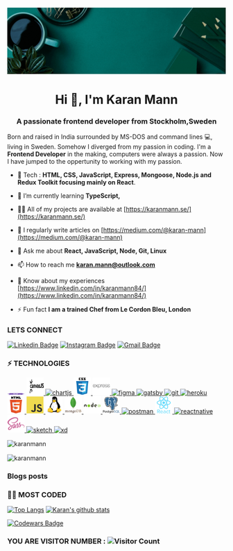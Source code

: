 ![Fun IMage](./images/myGif.gif)


### <h1 align="center">Hi 👋, I'm Karan Mann</h1>
<h3 align="center">A passionate frontend developer from Stockholm,Sweden</h3>

Born and raised in India surrounded by MS-DOS and command lines 💻, living in Sweden. Somehow I diverged from my passion in coding. I'm a __Frontend Developer__ in the making, computers were always a passion. Now I have jumped to the oppertunity to working with my passion.	

 
 - 🔭 Tech : __HTML, CSS, JavaScript, Express, Mongoose, Node.js and Redux Toolkit focusing mainly on React__.	

- 🌱 I’m currently learning **TypeScript,**

- 👨‍💻 All of my projects are available at [https://karanmann.se/](https://karanmann.se/)

- 📝 I regularly write articles on [https://medium.com/@karan-mann](https://medium.com/@karan-mann)

- 💬 Ask me about **React, JavaScript, Node, Git, Linux**

- 📫 How to reach me **karan.mann@outlook.com**

- 📄 Know about my experiences [https://www.linkedin.com/in/karanmann84/](https://www.linkedin.com/in/karanmann84/)

- ⚡ Fun fact **I am a trained Chef from Le Cordon Bleu, London**



 ###  LETS CONNECT
 
 [![Linkedin Badge](https://img.shields.io/badge/-LinkedIn-blue?style=flat-square&logo=Linkedin&logoColor=white&link=https://www.linkedin.com/in/karanmann84/)](https://www.linkedin.com/in/karanmann84/)
[![Instagram Badge](https://img.shields.io/badge/-Instagram-purple?style=flat-square&logo=instagram&logoColor=white&link=https://www.instagram.com/karan_mann_se/)](https://www.instagram.com/karan_mann_se/)
[![Gmail Badge](https://img.shields.io/badge/-Gmail-c14438?style=flat-square&logo=Gmail&logoColor=white&link=mailto:karan.mann@hyperisland.se)](mailto:karan.mann@hyperisland.se)




 ### ⚡ TECHNOLOGIES
<p align="left'> <a href='https://getbootstrap.com" target="_blank" rel="noreferrer"> <img src="https://raw.githubusercontent.com/devicons/devicon/master/icons/bootstrap/bootstrap-plain-wordmark.svg" alt="bootstrap" width="40" height="4s0"/> </a> <a href="https://canvasjs.com" target="_blank" rel="noreferrer"> <img src="https://raw.githubusercontent.com/Hardik0307/Hardik0307/master/assets/canvasjs-charts.svg" alt="canvasjs" width="40" height="40"/> </a> <a href="https://www.chartjs.org" target="_blank" rel="noreferrer"> <img src="https://www.chartjs.org/media/logo-title.svg" alt="chartjs" width="40" height="40"/> </a> <a href="https://www.w3schools.com/css/" target="_blank" rel="noreferrer"> <img src="https://raw.githubusercontent.com/devicons/devicon/master/icons/css3/css3-original-wordmark.svg" alt="css3" width="40" height="40"/> </a> <a href="https://expressjs.com" target="_blank" rel="noreferrer"> <img src="https://raw.githubusercontent.com/devicons/devicon/master/icons/express/express-original-wordmark.svg" alt="express" width="40" height="40"/> </a> <a href="https://www.figma.com/" target="_blank" rel="noreferrer"> <img src="https://www.vectorlogo.zone/logos/figma/figma-icon.svg" alt="figma" width="40" height="40"/> </a> <a href="https://www.gatsbyjs.com/" target="_blank" rel="noreferrer"> <img src="https://www.vectorlogo.zone/logos/gatsbyjs/gatsbyjs-icon.svg" alt="gatsby" width="40" height="40"/> </a> <a href="https://git-scm.com/" target="_blank" rel="noreferrer"> <img src="https://www.vectorlogo.zone/logos/git-scm/git-scm-icon.svg" alt="git" width="40" height="40"/> </a> <a href="https://heroku.com" target="_blank" rel="noreferrer"> <img src="https://www.vectorlogo.zone/logos/heroku/heroku-icon.svg" alt="heroku" width="40" height="40"/> </a> <a href="https://www.w3.org/html/" target="_blank" rel="noreferrer"> <img src="https://raw.githubusercontent.com/devicons/devicon/master/icons/html5/html5-original-wordmark.svg" alt="html5" width="40" height="40"/> </a> <a href="https://developer.mozilla.org/en-US/docs/Web/JavaScript" target="_blank" rel="noreferrer"> <img src="https://raw.githubusercontent.com/devicons/devicon/master/icons/javascript/javascript-original.svg" alt="javascript" width="40" height="40"/> </a> <a href="https://www.linux.org/" target="_blank" rel="noreferrer"> <img src="https://raw.githubusercontent.com/devicons/devicon/master/icons/linux/linux-original.svg" alt="linux" width="40" height="40"/> </a> <a href="https://www.mongodb.com/" target="_blank" rel="noreferrer"> <img src="https://raw.githubusercontent.com/devicons/devicon/master/icons/mongodb/mongodb-original-wordmark.svg" alt="mongodb" width="40" height="40"/> </a> <a href="https://nodejs.org" target="_blank" rel="noreferrer"> <img src="https://raw.githubusercontent.com/devicons/devicon/master/icons/nodejs/nodejs-original-wordmark.svg" alt="nodejs" width="40" height="40"/> </a> <a href="https://www.postgresql.org" target="_blank" rel="noreferrer"> <img src="https://raw.githubusercontent.com/devicons/devicon/master/icons/postgresql/postgresql-original-wordmark.svg" alt="postgresql" width="40" height="40"/> </a> <a href="https://postman.com" target="_blank" rel="noreferrer"> <img src="https://www.vectorlogo.zone/logos/getpostman/getpostman-icon.svg" alt="postman" width="40" height="40"/> </a> <a href="https://reactjs.org/" target="_blank" rel="noreferrer"> <img src="https://raw.githubusercontent.com/devicons/devicon/master/icons/react/react-original-wordmark.svg" alt="react" width="40" height="40"/> </a> <a href="https://reactnative.dev/" target="_blank" rel="noreferrer"> <img src="https://reactnative.dev/img/header_logo.svg" alt="reactnative" width="40" height="40"/> </a> <a href="https://sass-lang.com" target="_blank" rel="noreferrer"> <img src="https://raw.githubusercontent.com/devicons/devicon/master/icons/sass/sass-original.svg" alt="sass" width="40" height="40"/> </a> <a href="https://www.sketch.com/" target="_blank" rel="noreferrer"> <img src="https://www.vectorlogo.zone/logos/sketchapp/sketchapp-icon.svg" alt="sketch" width="40" height="40"/> </a> <a href="https://www.adobe.com/products/xd.html" target="_blank" rel="noreferrer"> <img src="https://cdn.worldvectorlogo.com/logos/adobe-xd.svg" alt="xd" width="40" height="40"/> </a> </p>

<p><img align="center" src="https://github-readme-stats.vercel.app/api/top-langs?username=karanmann&show_icons=true&locale=en&layout=compact" alt="karanmann" /></p>

<p><img align="center" src="https://github-readme-streak-stats.herokuapp.com/?user=karanmann&" alt="karanmann" /></p>

### Blogs posts
<!-- BLOG-POST-LIST:START -->
<!-- BLOG-POST-LIST:END -->
 
 
 ### 👨‍💻 MOST CODED
  [![Top Langs](https://github-readme-stats.vercel.app/api/top-langs/?username=karanmann&show_icons=true&theme=gotham)](https://github.com/karanmann/github-readme-stats)
 [![Karan's github stats](https://github-readme-stats.vercel.app/api?username=karanmann&show_icons=true&theme=gotham)](https://github.com/karanmann/github-readme-stats)
 
 [![Codewars Badge](https://www.codewars.com/users/karanmann/badges/large)](https://www.codewars.com/users/karanmann)

 
 ### YOU ARE VISITOR NUMBER : ![Visitor Count](https://profile-counter.glitch.me/karanmann/count.svg)


<!--**karanmann/karanmann** is a ✨ _special_ ✨ repository because its `README.md` (this file) appears on your GitHub profile.
